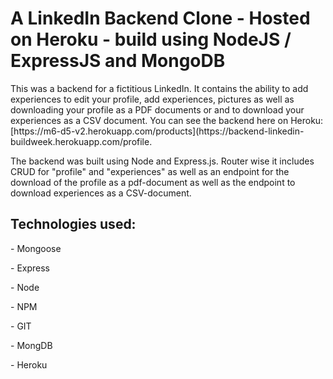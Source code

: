 <h1>A LinkedIn Backend Clone - Hosted on Heroku - build using NodeJS / ExpressJS and MongoDB</h1>
<p>This was a backend for a fictitious LinkedIn. It contains the ability to add experiences to edit your profile, add experiences, pictures as well as downloading your profile as a PDF documents or and to download your experiences as a CSV document.  You can see the backend here on Heroku: [https://m6-d5-v2.herokuapp.com/products](https://backend-linkedin-buildweek.herokuapp.com/profile.</p>
<p>The backend was built using Node and Express.js. Router wise it includes CRUD for "profile" and "experiences" as well as an endpoint for the download of the profile as a pdf-document as well as the endpoint to download experiences as a CSV-document.  </p>
<h2>Technologies used:</h2>
<p>- Mongoose</p>
<p>- Express</p>
<p>- Node</p>
<p>- NPM</p>
<p>- GIT</p>
<p>- MongDB</p>
<p>- Heroku</p>

